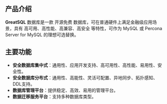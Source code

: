 ## 产品介绍

**GreatSQL** 数据库是一款 开源免费 数据库，可在普通硬件上满足金融级应用场景，具有 高可用、高性能、高兼容、高安全 等特性，可作为 MySQL 或 Percona Server for MySQL 的理想可选替换。

## 主要功能

- **安全数据库集中式**：通用性、应用开发支持、高可用性、高性能、易用性、安全性。
- **安全数据库分布式**：通用性、高能性、灵活可配置、异地同步、拓扑感知、DDL支持。
- **数据库管理平台**：提供稳定、高效、易用的管理平台。
- **数据迁移服务平台**：支持多种数据库类型。
